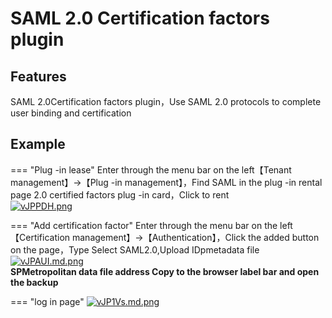 # SAML 2.0 Certification factors plugin

## Features

SAML 2.0Certification factors plugin，Use SAML 2.0 protocols to complete user binding and certification

## Example

=== "Plug -in lease"
    Enter through the menu bar on the left【Tenant management】->【Plug -in management】，Find SAML in the plug -in rental page 2.0 certified factors plug -in card，Click to rent<br/>
    [![vJPPDH.png](https://s1.ax1x.com/2022/08/12/vJPPDH.png)](https://imgtu.com/i/vJPPDH)<br/>

=== "Add certification factor"
    Enter through the menu bar on the left【Certification management】->【Authentication】，Click the added button on the page，Type Select SAML2.0,Upload IDpmetadata file<br/>
    [![vJPAUI.md.png](https://s1.ax1x.com/2022/08/12/vJPAUI.md.png)](https://imgtu.com/i/vJPAUI)<br/>
    <b>SPMetropolitan data file address Copy to the browser label bar and open the backup</b>

=== "log in page"
    [![vJP1Vs.md.png](https://s1.ax1x.com/2022/08/12/vJP1Vs.md.png)](https://imgtu.com/i/vJP1Vs)
